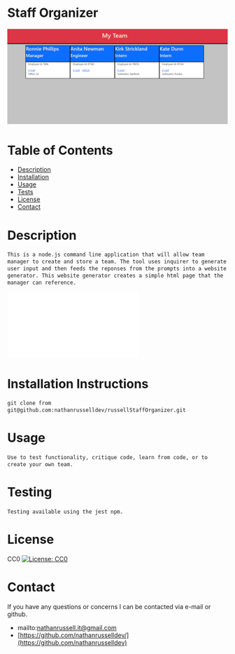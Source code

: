 # Staff Organizer

![Website Screenshot](./images/output_example.png)

# Table of Contents

  * [Description](#Description)
  * [Installation](#Installation)
  * [Usage](#Usage)
  * [Tests](#Testing)
  * [License](#License)
  * [Contact](#Contact)

# Description

    This is a node.js command line application that will allow team manager to create and store a team. The tool uses inquirer to generate user input and then feeds the reponses from the prompts into a website generator. This website generator creates a simple html page that the manager can reference. 
  
  ![Example of website output.](.index.html)

# Installation Instructions

    git clone from git@github.com:nathanrusselldev/russellStaffOrganizer.git
  
# Usage

    Use to test functionality, critique code, learn from code, or to create your own team. 
  

# Testing

    Testing available using the jest npm. 

# License

CC0
[![License: CC0](https://img.shields.io/badge/License-Apache%202.0-blue.svg)](https://opensource.org/licenses/Apache-2.0)

# Contact

If you have any questions or concerns I can be contacted via e-mail or github.

  * mailto:nathanrussell.it@gmail.com
  * [https://github.com/nathanrusselldev/](https://github.com/nathanrusselldev)